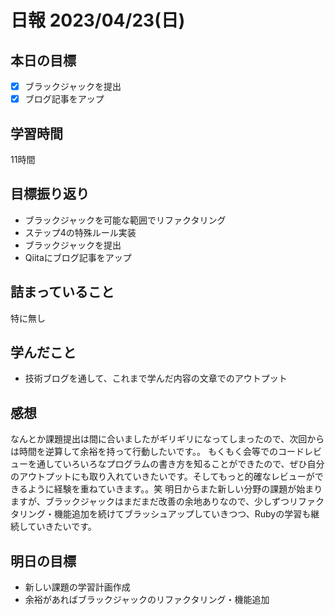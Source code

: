 # 日報 2023/04/23(日)

## 本日の目標
- [x] ブラックジャックを提出
- [x] ブログ記事をアップ

## 学習時間
11時間

## 目標振り返り
- ブラックジャックを可能な範囲でリファクタリング
- ステップ4の特殊ルール実装
- ブラックジャックを提出
- Qiitaにブログ記事をアップ

## 詰まっていること
特に無し

## 学んだこと
- 技術ブログを通して、これまで学んだ内容の文章でのアウトプット

## 感想
なんとか課題提出は間に合いましたがギリギリになってしまったので、次回からは時間を逆算して余裕を持って行動したいです。。
もくもく会等でのコードレビューを通していろいろなプログラムの書き方を知ることができたので、ぜひ自分のアウトプットにも取り入れていきたいです。そしてもっと的確なレビューができるように経験を重ねていきます。。笑
明日からまた新しい分野の課題が始まりますが、ブラックジャックはまだまだ改善の余地ありなので、少しずつリファクタリング・機能追加を続けてブラッシュアップしていきつつ、Rubyの学習も継続していきたいです。

## 明日の目標
- 新しい課題の学習計画作成
- 余裕があればブラックジャックのリファクタリング・機能追加
